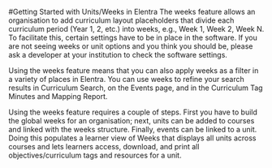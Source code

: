 #Getting Started with Units/Weeks in Elentra
The weeks feature allows an organisation to add curriculum layout placeholders that divide each curriculum period (Year 1, 2, etc.) into weeks, e.g., Week 1, Week 2, Week N.  To facilitate this, certain settings have to be in place in the software.  If you are not seeing weeks or unit options and you think you should be, please ask a developer at your institution to check the software settings.

Using the weeks feature means that you can also apply weeks as a filter in a variety of places in Elentra.  You can use weeks to refine your search results in Curriculum Search, on the Events page, and in the Curriculum Tag Minutes and Mapping Report.  

Using the weeks feature requires a couple of steps. First you have to build the global weeks for an organisation; next, units can be added to courses and linked with the weeks structure. Finally, events can be linked to a unit. Doing this populates a learner view of Weeks that displays all units across courses and lets learners access, download, and print all objectives/curriculum tags and resources for a unit.
